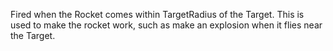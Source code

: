 Fired when the Rocket comes within TargetRadius of the Target. This is
used to make the rocket work, such as make an explosion when it flies near
the Target.